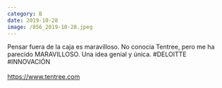 ```yaml
--- 
category: B 
date: 2019-10-28 
image: /856_2019-10-28.jpeg 
--- 
```


Pensar fuera de la caja es maravilloso. No conocia Tentree, pero me ha parecido MARAVILLOSO. Una idea genial y única. #DELOITTE #INNOVACIÓN <br><br>https://www.tentree.com